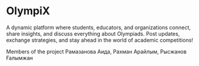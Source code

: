 # OlympiX
A dynamic platform where students, educators, and organizations connect, share insights, and discuss everything about Olympiads. Post updates, exchange strategies, and stay ahead in the world of academic competitions!

Members of the project
Рамазанова Аида, Рахман Арайлым, Рысжанов Ғалымжан
